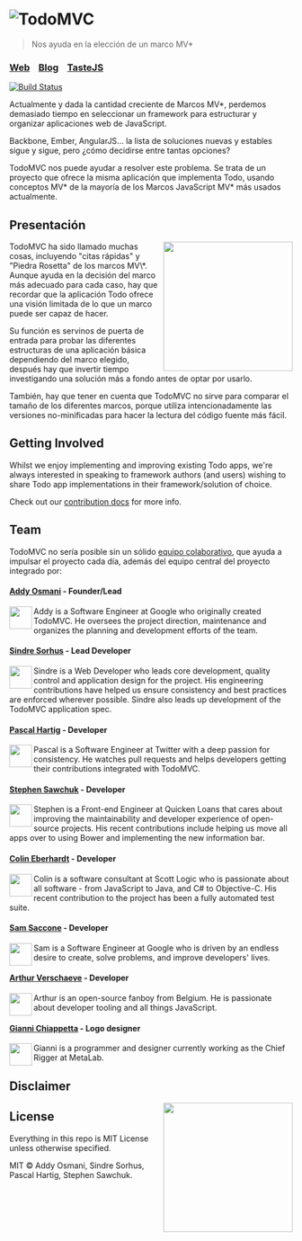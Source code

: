 # ![TodoMVC](media/logo.png)

> Nos ayuda en la elección de un marco MV\*

### [Web](http://todomvc.com)&nbsp;&nbsp;&nbsp;&nbsp;[Blog](http://blog.tastejs.com)&nbsp;&nbsp;&nbsp;&nbsp;[TasteJS](http://tastejs.com)

[![Build Status](https://travis-ci.org/tastejs/todomvc.svg)](https://travis-ci.org/tastejs/todomvc)

Actualmente y dada la cantidad creciente de Marcos MV\*, perdemos demasiado tiempo en seleccionar un framework para estructurar y organizar aplicaciones web de JavaScript.

Backbone, Ember, AngularJS... la lista de soluciones nuevas y estables sigue y sigue, pero ¿cómo decidirse entre tantas opciones?

TodoMVC nos puede ayudar a resolver este problema. Se trata de un proyecto que ofrece la misma aplicación que implementa Todo, usando conceptos MV\* de la mayoría de los Marcos JavaScript MV\* más usados actualmente.

## Presentación
<img align="right" width="230" height="230" src="media/icon-small.png">
TodoMVC ha sido llamado muchas cosas, incluyendo "citas rápidas" y "Piedra Rosetta" de los marcos MV\*. Aunque ayuda en la decisión del marco más adecuado para cada caso, hay que recordar que la aplicación Todo ofrece una visión limitada de lo que un marco puede ser capaz de hacer.

Su función es servinos de puerta de entrada para probar las diferentes estructuras de una aplicación básica dependiendo del marco elegido, después hay que invertir tiempo investigando una solución más a fondo antes de optar por usarlo.

También, hay que tener en cuenta que TodoMVC no sirve para comparar el tamaño de los diferentes marcos, porque utiliza intencionadamente las versiones no-minificadas para hacer la lectura del código fuente más fácil.

## Getting Involved

Whilst we enjoy implementing and improving existing Todo apps, we're always interested in speaking to framework authors (and users) wishing to share Todo app implementations in their framework/solution of choice.

Check out our [contribution docs](contributing.md) for more info.

## Team

TodoMVC no sería posible sin un sólido [equipo colaborativo](https://github.com/tastejs/todomvc/contributors), que ayuda a impulsar el proyecto cada día, además del equipo central del proyecto integrado por:


#### [Addy Osmani](http://github.com/addyosmani) - Founder/Lead

<img align="left" width="40" height="40" src="http://www.gravatar.com/avatar/96270e4c3e5e9806cf7245475c00b275.png?s=40">
  Addy is a Software Engineer at Google who originally created TodoMVC. He oversees the project direction, maintenance and organizes the planning and development efforts of the team.

#### [Sindre Sorhus](https://github.com/sindresorhus) - Lead Developer

<img align="left" width="40" height="40" src="http://www.gravatar.com/avatar/d36a92237c75c5337c17b60d90686bf9.png?s=40">
Sindre is a Web Developer who leads core development, quality control and application design for the project. His engineering contributions have helped us ensure consistency and best practices are enforced wherever possible. Sindre also leads up development of the TodoMVC application spec.

#### [Pascal Hartig](https://github.com/passy) - Developer

<img align="left" width="40" height="40" src="http://www.gravatar.com/avatar/be451fcdbf0e5ff07f23ed16cb5c90a3.png?s=40">
Pascal is a Software Engineer at Twitter with a deep passion for consistency. He watches pull requests and helps developers getting their contributions integrated with TodoMVC.

#### [Stephen Sawchuk](https://github.com/stephenplusplus) - Developer

<img align="left" width="40" height="40" src="https://avatars3.githubusercontent.com/u/723048?v=2&s=40">
Stephen is a Front-end Engineer at Quicken Loans that cares about improving the maintainability and developer experience of open-source projects. His recent contributions include helping us move all apps over to using Bower and implementing the new information bar.

#### [Colin Eberhardt](https://github.com/colineberhardt) - Developer

<img align="left" width="40" height="40" src="https://secure.gravatar.com/avatar/73bba00b41ff1c9ecc3ee29487bace7d?s=40">
Colin is a software consultant at Scott Logic who is passionate about all software - from JavaScript to Java, and C# to Objective-C. His recent contribution to the project has been a fully automated test suite.

#### [Sam Saccone](https://github.com/samccone) - Developer

<img align="left" width="40" height="40" src="http://en.gravatar.com/userimage/602125/f2f1d93164ec62b527f0398c65b2d1f3.jpg?size=40">
Sam is a Software Engineer at Google who is driven by an endless desire to create, solve problems, and improve developers' lives.

#### [Arthur Verschaeve](https://github.com/arthurvr) - Developer

<img align="left" width="40" height="40" src="https://en.gravatar.com/avatar/e34daab0d2e344219adb5234198269c5?size=40">
Arthur is an open-source fanboy from Belgium. He is passionate about developer tooling and all things JavaScript.

#### [Gianni Chiappetta](https://github.com/gf3) - Logo designer

<img align="left" width="40" height="40" src="http://www.gravatar.com/avatar/4b0209ae3652cc5a7d53545e759fbe39.png?s=40">
Gianni is a programmer and designer currently working as the Chief Rigger at MetaLab.

## Disclaimer

<img align="right" width="230" height="230" src="media/icon-small.png">



## License

Everything in this repo is MIT License unless otherwise specified.

MIT © Addy Osmani, Sindre Sorhus, Pascal Hartig, Stephen Sawchuk.
